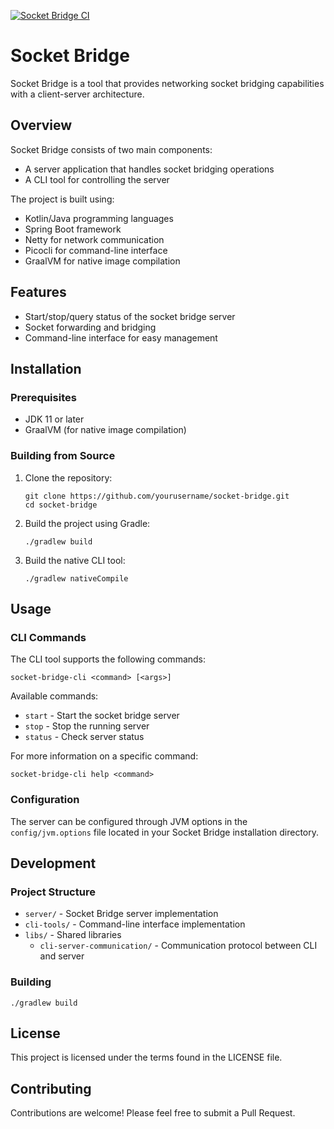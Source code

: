 [![Socket Bridge CI](https://github.com/StingNevermore/socket-bridge/actions/workflows/ci.yml/badge.svg)](https://github.com/StingNevermore/socket-bridge/actions/workflows/ci.yml)
# Socket Bridge

Socket Bridge is a tool that provides networking socket bridging capabilities with a client-server architecture.

## Overview

Socket Bridge consists of two main components:
- A server application that handles socket bridging operations
- A CLI tool for controlling the server

The project is built using:
- Kotlin/Java programming languages
- Spring Boot framework
- Netty for network communication
- Picocli for command-line interface
- GraalVM for native image compilation

## Features

- Start/stop/query status of the socket bridge server
- Socket forwarding and bridging
- Command-line interface for easy management

## Installation

### Prerequisites
- JDK 11 or later
- GraalVM (for native image compilation)

### Building from Source

1. Clone the repository:
   ```
   git clone https://github.com/yourusername/socket-bridge.git
   cd socket-bridge
   ```

2. Build the project using Gradle:
   ```
   ./gradlew build
   ```

3. Build the native CLI tool:
   ```
   ./gradlew nativeCompile
   ```

## Usage

### CLI Commands

The CLI tool supports the following commands:

```
socket-bridge-cli <command> [<args>]
```

Available commands:
- `start` - Start the socket bridge server
- `stop` - Stop the running server
- `status` - Check server status

For more information on a specific command:
```
socket-bridge-cli help <command>
```

### Configuration

The server can be configured through JVM options in the `config/jvm.options` file located in your Socket Bridge installation directory.

## Development

### Project Structure

- `server/` - Socket Bridge server implementation
- `cli-tools/` - Command-line interface implementation
- `libs/` - Shared libraries
  - `cli-server-communication/` - Communication protocol between CLI and server

### Building

```
./gradlew build
```

## License

This project is licensed under the terms found in the LICENSE file.

## Contributing

Contributions are welcome! Please feel free to submit a Pull Request.
